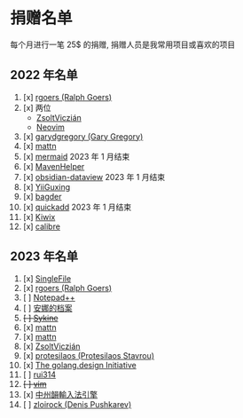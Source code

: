 # 捐赠名单

每个月进行一笔 25$ 的捐赠, 捐赠人员是我常用项目或喜欢的项目

## 2022 年名单

1. [x] [rgoers (Ralph Goers)](https://github.com/rgoers)
2. [x] 两位
    * [ZsoltViczián](https://ko-fi.com/zsolt) 
    * [Neovim](https://github.com/neovim)
3. [x] [garydgregory (Gary Gregory)](https://github.com/garydgregory)
4. [x] [mattn](https://github.com/mattn)
5. [x] [mermaid](https://github.com/mermaid-js/mermaid)  2023 年 1 月结束
6. [x] [MavenHelper](https://github.com/krasa/MavenHelper)
7. [x] [obsidian-dataview](https://github.com/blacksmithgu/obsidian-dataview)  2023 年 1 月结束
8. [x] [YiiGuxing](https://github.com/YiiGuxing/TranslationPlugin)
9. [x] [bagder](https://github.com/bagder)
10. [x] [quickadd](https://github.com/chhoumann/quickadd) 2023 年 1 月结束
11. [x] [Kiwix](https://github.com/kiwix)
12. [x] [calibre](https://calibre-ebook.com/)

## 2023 年名单

1. [x] [SingleFile](https://github.com/gildas-lormeau/SingleFile)  
2. [x] [rgoers (Ralph Goers)](https://github.com/rgoers)
3. [ ] [Notepad++](https://notepad-plus-plus.org/)
4. [ ] [安娜的档案](https://zh.annas-archive.org/donate)
5. ~~[ ] [Sykine](https://ko-fi.com/sykine)~~
6. [x] [mattn](https://github.com/mattn)
7. [x] [mattn](https://github.com/mattn)
8. [x] [ZsoltViczián](https://ko-fi.com/zsolt)
9. [x] [protesilaos (Protesilaos Stavrou)](https://github.com/protesilaos)
10. [x] [The golang.design Initiative](https://github.com/golang-design)
11. [ ] [rui314](https://github.com/sponsors/rui314)
12. ~~[ ] [vim](https://github.com/vim/vim)~~
13. [x] [中州韻輸入法引擎](https://rime.im/donate/)
14. [ ] [zloirock (Denis Pushkarev)](https://github.com/zloirock)
